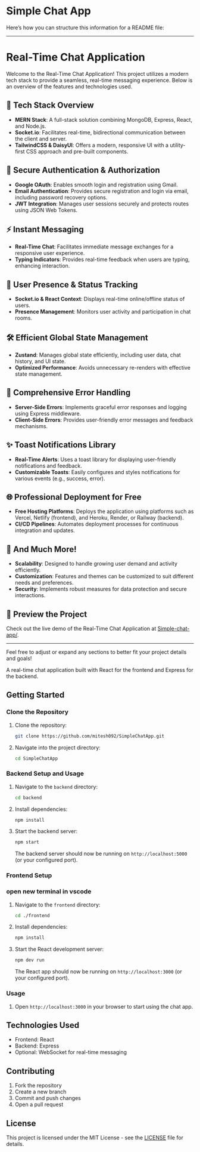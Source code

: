 # Simple Chat App

Here’s how you can structure this information for a README file:

---

# Real-Time Chat Application

Welcome to the Real-Time Chat Application! This project utilizes a modern tech stack to provide a seamless, real-time messaging experience. Below is an overview of the features and technologies used.

## 🚀 Tech Stack Overview

- **MERN Stack**: A full-stack solution combining MongoDB, Express, React, and Node.js.
- **Socket.io**: Facilitates real-time, bidirectional communication between the client and server.
- **TailwindCSS & DaisyUI**: Offers a modern, responsive UI with a utility-first CSS approach and pre-built components.

## 🔐 Secure Authentication & Authorization

- **Google OAuth**: Enables smooth login and registration using Gmail.
- **Email Authentication**: Provides secure registration and login via email, including password recovery options.
- **JWT Integration**: Manages user sessions securely and protects routes using JSON Web Tokens.

## ⚡ Instant Messaging

- **Real-Time Chat**: Facilitates immediate message exchanges for a responsive user experience.
- **Typing Indicators**: Provides real-time feedback when users are typing, enhancing interaction.

## 🌟 User Presence & Status Tracking

- **Socket.io & React Context**: Displays real-time online/offline status of users.
- **Presence Management**: Monitors user activity and participation in chat rooms.

## 🛠️ Efficient Global State Management

- **Zustand**: Manages global state efficiently, including user data, chat history, and UI state.
- **Optimized Performance**: Avoids unnecessary re-renders with effective state management.

## 🔧 Comprehensive Error Handling

- **Server-Side Errors**: Implements graceful error responses and logging using Express middleware.
- **Client-Side Errors**: Provides user-friendly error messages and feedback mechanisms.

## ✨ Toast Notifications Library

- **Real-Time Alerts**: Uses a toast library for displaying user-friendly notifications and feedback.
- **Customizable Toasts**: Easily configures and styles notifications for various events (e.g., success, error).

## 🌐 Professional Deployment for Free

- **Free Hosting Platforms**: Deploys the application using platforms such as Vercel, Netlify (frontend), and Heroku, Render, or Railway (backend).
- **CI/CD Pipelines**: Automates deployment processes for continuous integration and updates.

## 🎯 And Much More!

- **Scalability**: Designed to handle growing user demand and activity efficiently.
- **Customization**: Features and themes can be customized to suit different needs and preferences.
- **Security**: Implements robust measures for data protection and secure interactions.

## 🔗 Preview the Project

Check out the live demo of the Real-Time Chat Application at [Simple-chat-app/](https://simplechatapp-0s7v.onrender.com/).

---

Feel free to adjust or expand any sections to better fit your project details and goals!

A real-time chat application built with React for the frontend and Express for the backend.

## Getting Started

### Clone the Repository

1. Clone the repository:

    ```bash
    git clone https://github.com/mitesh092/SimpleChatApp.git
    ```

2. Navigate into the project directory:

    ```bash
    cd SimpleChatApp
    ```

### Backend Setup and Usage

1. Navigate to the `backend` directory:

    ```bash
    cd backend
    ```

2. Install dependencies:

    ```bash
    npm install
    ```

3. Start the backend server:

    ```bash
    npm start
    ```

   The backend server should now be running on `http://localhost:5000` (or your configured port).

### Frontend Setup
### open new terminal in vscode 

1. Navigate to the `frontend` directory:

    ```bash
    cd ./frontend
    ```

2. Install dependencies:

    ```bash
    npm install
    ```

3. Start the React development server:

    ```bash
    npm dev run
    ```

   The React app should now be running on `http://localhost:3000` (or your configured port).

### Usage

1. Open `http://localhost:3000` in your browser to start using the chat app.

## Technologies Used

- Frontend: React
- Backend: Express
- Optional: WebSocket for real-time messaging

## Contributing

1. Fork the repository
2. Create a new branch
3. Commit and push changes
4. Open a pull request

## License

This project is licensed under the MIT License - see the [LICENSE](License) file for details.
